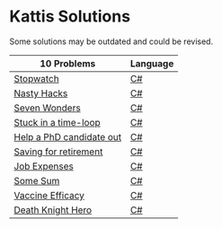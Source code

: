 # Kattis Solutions
Some solutions may be outdated and could be revised.

10 Problems | Language
------------ | -------------
[Stopwatch](https://open.kattis.com/problems/stopwatch) | [C#](https://github.com/Fredrikmoller1324/Kattis/blob/main/C%23/KattisQstopWatch/Program.cs)
[Nasty Hacks](https://open.kattis.com/problems/nastyhacks) | [C#](https://github.com/Fredrikmoller1324/Kattis/blob/main/C%23/KattisQNastyHacks/Program.cs)
[Seven Wonders](https://open.kattis.com/problems/sevenwonders)|[C#](https://github.com/Fredrikmoller1324/Kattis/blob/main/C%23/SevenWonders/Program.cs)
[Stuck in a time-loop](https://open.kattis.com/problems/timeloop)|[C#](https://github.com/Fredrikmoller1324/Kattis/blob/main/C%23/StuckInATimeLoop/Program.cs)
[Help a PhD candidate out](https://open.kattis.com/problems/helpaphd)|[C#](https://github.com/Fredrikmoller1324/Kattis/blob/main/C%23/HelpPhDCandidate/Program.cs)
[Saving for retirement](https://open.kattis.com/problems/savingforretirement)|[C#](https://github.com/Fredrikmoller1324/Kattis/blob/main/C%23/SavingForRetirement/Program.cs)
[Job Expenses](https://open.kattis.com/problems/jobexpenses)|[C#](https://github.com/Fredrikmoller1324/Kattis/blob/main/C%23/JobExpenses/Program.cs)
[Some Sum](https://open.kattis.com/problems/somesum)|[C#](https://github.com/Fredrikmoller1324/Kattis/blob/main/C%23/SomeSum/Program.cs)
[Vaccine Efficacy](https://open.kattis.com/problems/vaccineefficacy)|[C#](https://github.com/Fredrikmoller1324/Kattis/blob/main/C%23/VaccineEfficacy/Program.cs)
[Death Knight Hero](https://open.kattis.com/problems/deathknight)|[C#](https://github.com/Fredrikmoller1324/Kattis/blob/main/C%23/DeathKnightHero/Program.cs)
